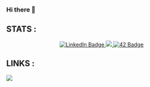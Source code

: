 ### Hi there 👋

<!--
**HTOMAS-D/HTOMAS-D** is a ✨ _special_ ✨ repository because its `README.md` (this file) appears on your GitHub profile.

Here are some ideas to get you started:

- 🔭 I’m currently working on ...
- 🌱 I’m currently learning ...
- 👯 I’m looking to collaborate on ...
- 🤔 I’m looking for help with ...
- 💬 Ask me about ...
- 📫 How to reach me: ...
- 😄 Pronouns: ...
- ⚡ Fun fact: ...
-->
<h2>STATS :</h2>
<div id="stats" align="center">
  <a href="https://git.io/streak-stats">
    <img src="https://github-readme-streak-stats.herokuapp.com?user=HTOMAS-D&theme=dark&hide_border=false&date_format=j%20M%5B%20Y%5D" alt="LinkedIn Badge"/>
  </a>
  <a href="https://github.com/anuraghazra/github-readme-stats">
    <img src="https://github-readme-stats.vercel.app/api?username=HTOMAS-D&show_icons=true&theme=dark"/>
  </a>
  <a href="https://github.com/anuraghazra/github-readme-stats">
    <img src="https://github-readme-stats.vercel.app/api/top-langs/?username=HTOMAS-D&layout=compact&theme=dark" alt="42 Badge"/>
  </a>
</div>
<h2>LINKS :</h2>
<a href= "https://www.linkedin.com/in/henrique-tom%C3%A1s-da-silva-bb9477b8/""_blank"><img src="https://img.shields.io/badge/-LinkedIn-%230077B5?style=for-the-badge&logo=linkedin&logoColor=white" target="_blank"></a>
    
    
